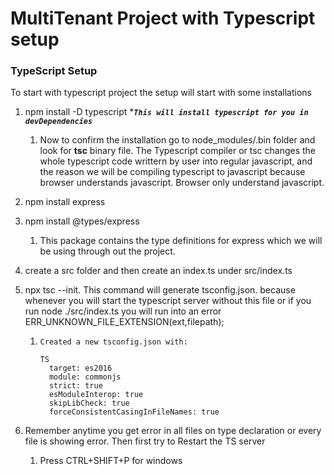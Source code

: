 # MultiTenant Project with Typescript setup

### TypeScript Setup

To start with typescript project the setup will start with some installations

1. npm install -D typescript     ****`This will install typescript for you in devDependencies`***

   1. Now to confirm the installation go to node_modules/.bin folder and look for **tsc** binary file. The  Typescript compiler or tsc changes the whole typescript code writtern by user into regular javascript, and the reason we will be compiling typescript to javascript because browser understands javascript. Browser only understand javascript.
2. npm install express
3. npm install @types/express

   1. This package contains the type definitions for express which we will be using through out the project.
4. create a src folder and then create an index.ts under src/index.ts
5. npx tsc --init. This command will generate tsconfig.json. because whenever you will start the typescript server without this file or if you run node ./src/index.ts you will run into an error ERR_UNKNOWN_FILE_EXTENSION(ext,filepath);

   1. ```
      Created a new tsconfig.json with:   
                                                                                                    TS 
        target: es2016
        module: commonjs
        strict: true
        esModuleInterop: true
        skipLibCheck: true
        forceConsistentCasingInFileNames: true
      ```
6. Remember anytime you get error in all files on type declaration or every file is showing error. Then first try to Restart the TS server

   1. Press CTRL+SHIFT+P for windows

